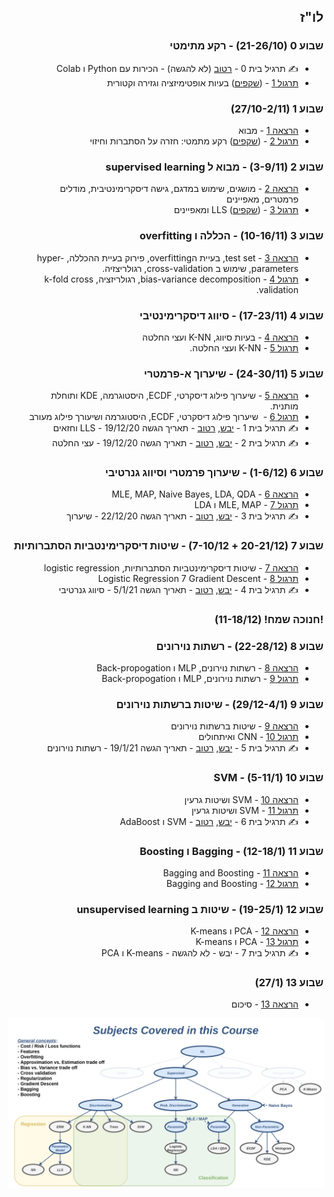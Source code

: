 ---
---

<div dir="rtl">

## לו"ז

<div>

### שבוע 0 (21-26/10) - רקע מתימטי

- ✍️ תרגיל בית 0 - <a href="https://colab.research.google.com/github/technion046195/technion046195/blob/master/content/assignments/assignment_0_ex.ipynb" target="_blank">רטוב</a> (לא להגשה) - הכירות עם Python ו Colab
- [תרגול 1](/tutorial01/) - (<a href="https://moodle.technion.ac.il/mod/resource/view.php?id=882936" target="_blank">שקפים</a>) בעיות אופטימיזציה וגזירה וקטורית

### שבוע 1 (27/10-2/11)

- [הרצאה 1](/lecture01/slides/) - מבוא
- [תרגול 2](/tutorial02/) - (<a href="https://moodle.technion.ac.il/mod/resource/view.php?id=882940" target="_blank">שקפים</a>) רקע מתמטי: חזרה על הסתברות וחיזוי

### שבוע 2 (3-9/11) - מבוא ל supervised learning

- [הרצאה 2](/lecture02/) - מושגים, שימוש במדגם, גישה דיסקרימינטיבית, מודלים פרמטרים, מאפיינים
- [תרגול 3](/tutorial03/) - (<a href="https://moodle.technion.ac.il/mod/resource/view.php?id=890443" target="_blank">שקפים</a>) LLS ומאפיינים

### שבוע 3 (10-16/11) - הכללה ו overfitting

- [הרצאה 3](/lecture03/) - test set, בעיית הoverfitting, פירוק בעיית ההכללה, hyper-parameters, שימוש ב cross-validation, רגולריצזיה.
- [תרגול 4](/tutorial04/) - bias-variance decomposition, רגולריזציה, k-fold cross validation.

### שבוע 4 (17-23/11) - סיווג דיסקרימינטיבי

- [הרצאה 4](/lecture04/) - בעיות סיווג, K-NN ועצי החלטה
- [תרגול 5](/tutorial05/) - K-NN ועצי החלטה.

### שבוע 5 (24-30/11) - שיערוך א-פרמטרי

- [הרצאה 5](/lecture05/) - שיערוך פילוג דיסקרטי, ECDF, היסטוגרמה, KDE ותוחלת מותנית.
- [תרגול 6](/tutorial06/) -  שיערוך פילוג דיסקרטי, ECDF, היסטוגרמה ושיעורך פילוג מעורב
- ✍️ תרגיל בית 1 -
  <a href="https://moodle.technion.ac.il/mod/resource/view.php?id=916862" target="_blank">יבש</a>,
  <a href="https://colab.research.google.com/github/technion046195/technion046195/blob/master/content/assignments/assignment_1_ex.ipynb" target="_blank">רטוב</a> -
  תאריך הגשה 19/12/20 - LLS וחזאים
- ✍️ תרגיל בית 2 -
  <a href="https://moodle.technion.ac.il/mod/resource/view.php?id=908234" target="_blank">יבש</a>,
  <a href="https://colab.research.google.com/github/technion046195/technion046195/blob/master/content/assignments/assignment_2_ex.ipynb" target="_blank">רטוב</a> -
  תאריך הגשה 19/12/20 - עצי החלטה

### שבוע 6 (1-6/12) - שיערוך פרמטרי וסיווג גנרטיבי

- [הרצאה 6](/lecture06) - MLE, MAP, Naive Bayes, LDA, QDA
- [תרגול 7](/tutorial07/) - MLE, MAP ו LDA
- ✍️ תרגיל בית 3 -
  <a href="https://moodle.technion.ac.il/mod/resource/view.php?id=917360" target="_blank">יבש</a>,
  <a href="https://colab.research.google.com/github/technion046195/technion046195/blob/master/content/assignments/assignment_3_ex.ipynb" target="_blank">רטוב</a> -
  תאריך הגשה 22/12/20 - שיערוך

### שבוע 7 (20-21/12 + 7-10/12) - שיטות דיסקרימינטביות הסתברותיות

- [הרצאה 7](/lecture07) - שיטות דיסקרימינטביות הסתברותיות, logistic regression
- [תרגול 8](/tutorial08) - Logistic Regression 7 Gradient Descent
- ✍️ תרגיל בית 4 -
  <a href="https://moodle.technion.ac.il/mod/resource/view.php?id=926176" target="_blank">יבש</a>,
  <a href="https://colab.research.google.com/github/technion046195/technion046195/blob/master/content/assignments/assignment_4_ex.ipynb" target="_blank">רטוב</a> -
  תאריך הגשה 5/1/21 - סיווג גנרטיבי

### !חנוכה שמח! (11-18/12)

### שבוע 8 (22-28/12) - רשתות נוירונים

- [הרצאה 8](/lecture08) - רשתות נוירונים, MLP ו Back-propogation
- [תרגול 9](/tutorial09) - רשתות נוירונים, MLP ו Back-propogation

### שבוע 9 (29/12-4/1) - שיטות ברשתות נוירונים

- [הרצאה 9](/lecture09) - שיטות ברשתות נוירונים
- [תרגול 10](/tutorial10) - CNN ואיתחולים
- ✍️ תרגיל בית 5 -
  <a href="https://moodle.technion.ac.il/mod/resource/view.php?id=935677" target="_blank">יבש</a>,
  <a href="https://colab.research.google.com/github/technion046195/technion046195/blob/master/content/assignments/assignment_5_ex.ipynb" target="_blank">רטוב</a> -
  תאריך הגשה 19/1/21 - רשתות נוירונים

### שבוע 10 (5-11/1) - SVM

- [הרצאה 10](/lecture10) - SVM ושיטות גרעין
- [תרגול 11](/tutorial11) - SVM ושיטות גרעין
- ✍️ תרגיל בית 6 -
  <a href="https://moodle.technion.ac.il/mod/resource/view.php?id=945196" target="_blank">יבש</a>,
  <a href="https://colab.research.google.com/github/technion046195/technion046195/blob/master/content/assignments/assignment_6_ex.ipynb" target="_blank">רטוב</a> - SVM ו AdaBoost

### שבוע 11 (12-18/1) - Bagging ו Boosting

- [הרצאה 11](/lecture11) - Bagging and Boosting
- [תרגול 12](/tutorial12) - Bagging and Boosting

### שבוע 12 (19-25/1) - שיטות ב unsupervised learning

- [הרצאה 12](/lecture12) - PCA ו K-means
- [תרגול 13](/tutorial13) - PCA ו K-means
- ✍️ תרגיל בית 7 - יבש - לא להגשה - K-means ו PCA

### שבוע 13 (27/1)

- [הרצאה 13](/lecture13) - סיכום

</div>

<div class="imgbox" style="max-width:900px">

![](./assets/course_diagram.png)

</div>

</div>
